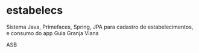 # estabelecs

Sistema Java, Primefaces, Spring, JPA para cadastro de estabelecimentos, e consumo do app Guia Granja Viana

ASB
